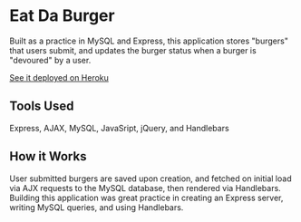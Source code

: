 # Eat Da Burger
Built as a practice in MySQL and Express, this application stores "burgers" that users submit, and updates the burger status when a burger is "devoured" by a user.

[See it deployed on Heroku](https://lit-ravine-25874.herokuapp.com/ "Eat Da Burger Heroku App")

## Tools Used
Express, AJAX, MySQL, JavaSript, jQuery, and Handlebars

## How it Works
User submitted burgers are saved upon creation, and fetched on initial load via AJX requests to the MySQL database, then rendered via Handlebars. Building this application was great practice in creating an Express server, writing MySQL queries, and using Handlebars.
